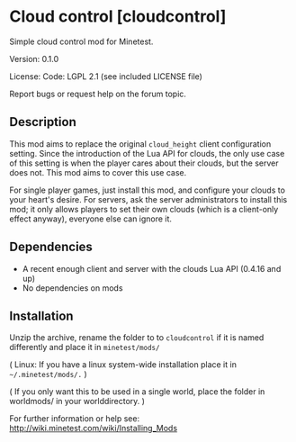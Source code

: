 # Cloud control [cloudcontrol]

Simple cloud control mod for Minetest.

Version: 0.1.0

License:
  Code: LGPL 2.1 (see included LICENSE file)

Report bugs or request help on the forum topic.

## Description

This mod aims to replace the original `cloud_height` client configuration
setting. Since the introduction of the Lua API for clouds, the only use
case of this setting is when the player cares about their clouds, but the
server does not. This mod aims to cover this use case.

For single player games, just install this mod, and configure your clouds
to your heart's desire. For servers, ask the server administrators to
install this mod; it only allows players to set their own clouds (which is
a client-only effect anyway), everyone else can ignore it. 

## Dependencies
* A recent enough client and server with the clouds Lua API (0.4.16 and up) 
* No dependencies on mods

## Installation

Unzip the archive, rename the folder to to `cloudcontrol` if it is named
differently and place it in `minetest/mods/`

(  Linux: If you have a linux system-wide installation place
    it in `~/.minetest/mods/.`  )

(  If you only want this to be used in a single world, place
    the folder in worldmods/ in your worlddirectory.  )

For further information or help see:
http://wiki.minetest.com/wiki/Installing_Mods
